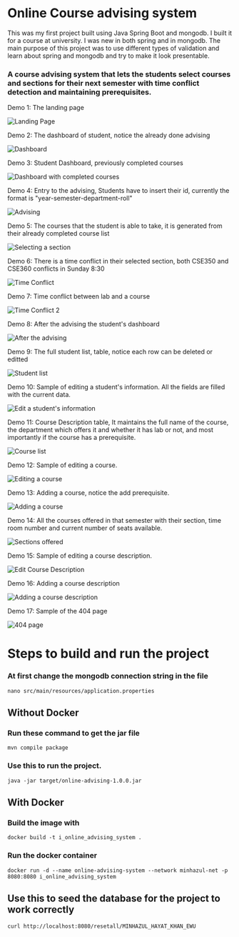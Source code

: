 # Online Course advising system

This was my first project built using Java Spring Boot and mongodb. I built it for a course at university. I was new in both spring and in mongodb. The main purpose of this project was to use different types of validation and learn about spring and mongodb and try to make it look presentable. 

### A course advising system that lets the students select courses and sections for their next semester with time conflict detection and maintaining prerequisites.

Demo 1: The landing page

![Landing Page](https://raw.githubusercontent.com/minhaz1217/Online-Advising-System/master/images/sc1.png)


Demo 2: The dashboard of student, notice the already done advising

![Dashboard](https://raw.githubusercontent.com/minhaz1217/Online-Advising-System/master/images/sc2.png)

Demo 3: Student Dashboard, previously completed courses

![Dashboard with completed courses](https://raw.githubusercontent.com/minhaz1217/Online-Advising-System/master/images/sc3.png)

Demo 4: Entry to the advising, Students have to insert their id, currently the format is "year-semester-department-roll"

![Advising](https://raw.githubusercontent.com/minhaz1217/Online-Advising-System/master/images/sc4.png)

Demo 5: The courses that the student is able to take, it is generated from their already completed course list

![Selecting a section](https://raw.githubusercontent.com/minhaz1217/Online-Advising-System/master/images/sc5.png)

Demo 6: There is a time conflict in their selected section, both CSE350 and CSE360 conflicts in Sunday 8:30

![Time Conflict](https://raw.githubusercontent.com/minhaz1217/Online-Advising-System/master/images/sc6.png)

Demo 7: Time conflict between lab and a course

![Time Conflict 2](https://raw.githubusercontent.com/minhaz1217/Online-Advising-System/master/images/sc7.png)

Demo 8: After the advising the student's dashboard

![After the advising](https://raw.githubusercontent.com/minhaz1217/Online-Advising-System/master/images/sc8.png)

Demo 9: The full student list, table, notice each row can be deleted or editted

![Student list](https://raw.githubusercontent.com/minhaz1217/Online-Advising-System/master/images/sc9.png)

Demo 10: Sample of editing a student's information. All the fields are filled with the current data.

![Edit a student's information](https://raw.githubusercontent.com/minhaz1217/Online-Advising-System/master/images/sc10.png)

Demo 11: Course Description table, It maintains the full name of the course, the department which offers it and whether it has lab or not, and most importantly if the course has a prerequisite.

![Course list](https://raw.githubusercontent.com/minhaz1217/Online-Advising-System/master/images/sc11.png)

Demo 12: Sample of editing a course.

![Editing a course](https://raw.githubusercontent.com/minhaz1217/Online-Advising-System/master/images/sc12.png)

Demo 13: Adding a course, notice the add prerequisite.

![Adding a course](https://raw.githubusercontent.com/minhaz1217/Online-Advising-System/master/images/sc13.png)

Demo 14: All the courses offered in that semester with their section, time room number and current number of seats available.

![Sections offered](https://raw.githubusercontent.com/minhaz1217/Online-Advising-System/master/images/sc15.png)

Demo 15: Sample of editing a course description.

![Edit Course Description](https://raw.githubusercontent.com/minhaz1217/Online-Advising-System/master/images/sc16.png)

Demo 16: Adding a course description

![Adding a course description](https://raw.githubusercontent.com/minhaz1217/Online-Advising-System/master/images/sc17.png)

Demo 17: Sample of the 404 page

![404 page](https://raw.githubusercontent.com/minhaz1217/Online-Advising-System/master/images/sc18.png)

# Steps to build and run the project

### At first change the mongodb connection string in the file
`nano src/main/resources/application.properties`

## Without Docker

### Run these command to get the jar file
`mvn compile package`

### Use this to run the project.
`java -jar target/online-advising-1.0.0.jar`

## With Docker

### Build the image with
`docker build -t i_online_advising_system .`

### Run the docker container
`docker run -d --name online-advising-system --network minhazul-net -p 8080:8080 i_online_advising_system`


## Use this to seed the database for the project to work correctly
`curl http://localhost:8080/resetall/MINHAZUL_HAYAT_KHAN_EWU`